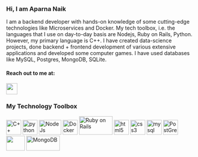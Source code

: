 ### Hi, I am Aparna Naik

I am a backend developer with hands-on knowledge of some cutting-edge technologies like Microservices and Docker. My tech toolbox, i.e. the languages that I use on day-to-day basis are Nodejs, Ruby on Rails, Python. However, my primary language is C++. I have created data-science projects, done backend + frontend development of various extensive applications and developed some computer games. I have used databases like MySQL, Postgres, MongoDB, SQLite. 

<h4>Reach out to me at:</h4>

[<img height="30" src="https://img.shields.io/badge/linkedin-blue.svg?&style=for-the-badge&logo=linkedin&logoColor=white" />][LinkedIn]

[LinkedIn]: https://www.linkedin.com/in/aparnanaik/ 



### My Technology Toolbox

<p align="left">
<img src="https://i.pinimg.com/originals/99/f8/87/99f887833c475448723d3c9ac16c179b.png" alt="C++" width="40" height="40"/> 
<img src="https://cdn3.iconfinder.com/data/icons/logos-and-brands-adobe/512/267_Python-512.png" alt="python" width="40" height="40"/> 
<img src="https://user-images.githubusercontent.com/36110304/115270975-7ced7f00-a15a-11eb-8d04-3d8e10f7f91a.png" alt="NodeJs" width="60" height="40"/>
<img src="https://cdn3.iconfinder.com/data/icons/logos-and-brands-adobe/512/97_Docker-512.png" alt="Docker" width="40" height="40"/>
<img src="https://res.cloudinary.com/practicaldev/image/fetch/s--jvDLhx0b--/c_imagga_scale,f_auto,fl_progressive,h_420,q_auto,w_1000/https://dev-to-uploads.s3.amazonaws.com/i/cpcr5w0kgl6j94tss7n9.png" alt="Ruby on Rails" width="90" height="50">
<img src="https://upload.wikimedia.org/wikipedia/commons/thumb/6/61/HTML5_logo_and_wordmark.svg/512px-HTML5_logo_and_wordmark.svg.png" alt="html5" height="40"/> 
<img src="https://upload.wikimedia.org/wikipedia/commons/thumb/d/d5/CSS3_logo_and_wordmark.svg/1200px-CSS3_logo_and_wordmark.svg.png" alt="css3" height="40"/> 
<img src="https://i.pinimg.com/originals/50/f1/58/50f1582a95bdac10f1c3fa295c8b947b.png" alt="mysql" width="40" height="40"/>
<img src="https://upload.wikimedia.org/wikipedia/commons/2/29/Postgresql_elephant.svg" alt="PostGreSQL" width="40" height="40"/>
<img src="https://user-images.githubusercontent.com/36110304/115278298-ea9da900-a162-11eb-896d-a68938af4d91.png" width="50" height="40"/>
<img src="https://user-images.githubusercontent.com/36110304/115278787-80d1cf00-a163-11eb-9fd1-486d523d1bb7.png" alt="MongoDB" width="90" height="40"/>


